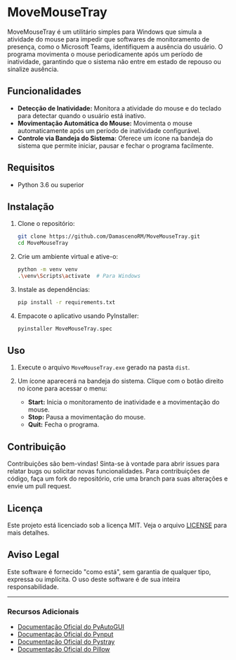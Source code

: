 # MoveMouseTray

MoveMouseTray é um utilitário simples para Windows que simula a atividade do mouse para impedir que softwares de monitoramento de presença, como o Microsoft Teams, identifiquem a ausência do usuário. O programa movimenta o mouse periodicamente após um período de inatividade, garantindo que o sistema não entre em estado de repouso ou sinalize ausência.

## Funcionalidades

- **Detecção de Inatividade:** Monitora a atividade do mouse e do teclado para detectar quando o usuário está inativo.
- **Movimentação Automática do Mouse:** Movimenta o mouse automaticamente após um período de inatividade configurável.
- **Controle via Bandeja do Sistema:** Oferece um ícone na bandeja do sistema que permite iniciar, pausar e fechar o programa facilmente.

## Requisitos

- Python 3.6 ou superior

## Instalação

1. Clone o repositório:
   ```sh
   git clone https://github.com/DamascenoRM/MoveMouseTray.git
   cd MoveMouseTray
   ```

2. Crie um ambiente virtual e ative-o:
   ```sh
   python -m venv venv
   .\venv\Scripts\activate  # Para Windows
   ```

3. Instale as dependências:
   ```sh
   pip install -r requirements.txt
   ```

4. Empacote o aplicativo usando PyInstaller:
   ```sh
   pyinstaller MoveMouseTray.spec
   ```

## Uso

1. Execute o arquivo `MoveMouseTray.exe` gerado na pasta `dist`.

2. Um ícone aparecerá na bandeja do sistema. Clique com o botão direito no ícone para acessar o menu:
   - **Start:** Inicia o monitoramento de inatividade e a movimentação do mouse.
   - **Stop:** Pausa a movimentação do mouse.
   - **Quit:** Fecha o programa.

## Contribuição

Contribuições são bem-vindas! Sinta-se à vontade para abrir issues para relatar bugs ou solicitar novas funcionalidades. Para contribuições de código, faça um fork do repositório, crie uma branch para suas alterações e envie um pull request.

## Licença

Este projeto está licenciado sob a licença MIT. Veja o arquivo [LICENSE](LICENSE) para mais detalhes.

## Aviso Legal

Este software é fornecido "como está", sem garantia de qualquer tipo, expressa ou implícita. O uso deste software é de sua inteira responsabilidade.

---

### Recursos Adicionais

- [Documentação Oficial do PyAutoGUI](https://pyautogui.readthedocs.io/)
- [Documentação Oficial do Pynput](https://pynput.readthedocs.io/en/latest/)
- [Documentação Oficial do Pystray](https://pystray.readthedocs.io/en/latest/)
- [Documentação Oficial do Pillow](https://pillow.readthedocs.io/en/stable/)
